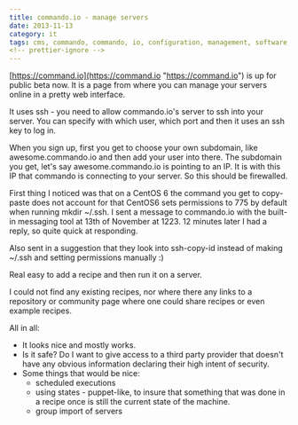 ```yaml
---
title: commando.io - manage servers
date: 2013-11-13
category: it
tags: cms, commando, commando, io, configuration, management, software, servers
<!-- prettier-ignore -->
---
```


[https://command.io](https://command.io "https://command.io") is up for public
beta now. It is a page from where you can manage your servers online in a pretty
web interface.

It uses ssh - you need to allow commando.io's server to ssh into your server.
You can specify with which user, which port and then it uses an ssh key to log
in.

When you sign up, first you get to choose your own subdomain, like
awesome.commando.io and then add your user into there. The subdomain you get,
let's say awesome.commando.io is pointing to an IP. It is with this IP that
commando is connecting to your server. So this should be firewalled.

First thing I noticed was that on a CentOS 6 the command you get to copy-paste
does not account for that CentOS6 sets permissions to 775 by default when
running mkdir ~/.ssh. I sent a message to commando.io with the built-in
messaging tool at 13th of November at 1223. 12 minutes later I had a reply, so
quite quick at responding.

Also sent in a suggestion that they look into ssh-copy-id instead of making
~/.ssh and setting permissions manually :)

Real easy to add a recipe and then run it on a server.

I could not find any existing recipes, nor where there any links to a repository
or community page where one could share recipes or even example recipes.

All in all:

- It looks nice and mostly works.
- Is it safe? Do I want to give access to a third party provider that doesn't
  have any obvious information declaring their high intent of security.
- Some things that would be nice:
  - scheduled executions
  - using states - puppet-like, to insure that something that was done in a
    recipe once is still the current state of the machine.
  - group import of servers
